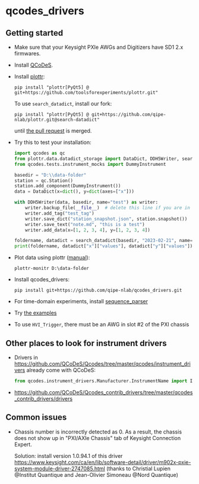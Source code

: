 # qcodes_drivers

## Getting started

- Make sure that your Keysight PXIe AWGs and Digitizers have SD1 2.x firmwares.

- Install [QCoDeS](https://qcodes.github.io/Qcodes/start/index.html).

- Install [plottr](https://github.com/toolsforexperiments/plottr):
  ```
  pip install "plottr[PyQt5] @ git+https://github.com/toolsforexperiments/plottr.git"
  ```
  To use `search_datadict`, install our fork:
  ```
  pip install "plottr[PyQt5] @ git+https://github.com/qipe-nlab/plottr.git@search-datadict"
  ```
  until [the pull request](https://github.com/toolsforexperiments/plottr/pull/379) is merged.

- Try this to test your installation:
  ```python
  import qcodes as qc
  from plottr.data.datadict_storage import DataDict, DDH5Writer, search_datadict
  from qcodes.tests.instrument_mocks import DummyInstrument

  basedir = "D:\\data-folder"
  station = qc.Station()
  station.add_component(DummyInstrument())
  data = DataDict(x=dict(), y=dict(axes=["x"]))

  with DDH5Writer(data, basedir, name="test") as writer:
      writer.backup_file(__file__)  # delete this line if you are in a Jupyter Notebook
      writer.add_tag("test_tag")
      writer.save_dict("station_snapshot.json", station.snapshot())
      writer.save_text("note.md", "this is a test")
      writer.add_data(x=[1, 2, 3, 4], y=[1, 2, 3, 4])

  foldername, datadict = search_datadict(basedir, "2023-02-21", name="test", newest=True)  # use today's date
  print(foldername, datadict["x"]["values"], datadict["y"]["values"])
  ```

- Plot data using plottr ([manual](https://toolsforexperiments-manual.readthedocs.io/en/latest/plottr/apps.html)):
  ```
  plottr-monitr D:\data-folder
  ```

- Install qcodes_drivers:
  ```
  pip install git+https://github.com/qipe-nlab/qcodes_drivers.git
  ```

- For time-domain experiments, install [sequence_parser](https://github.com/qipe-nlab/sequence_parser)

- Try [the examples](https://github.com/qipe-nlab/qcodes_drivers/tree/main/examples)

- To use `HVI_Trigger`, there must be an AWG in slot #2 of the PXI chassis

## Other places to look for instrument drivers

- Drivers in https://github.com/QCoDeS/Qcodes/tree/master/qcodes/instrument_drivers already come with QCoDeS:
  ```python
  from qcodes.instrument_drivers.Manufacturer.InstrumentName import InstrumentClass
  ```

- https://github.com/QCoDeS/Qcodes_contrib_drivers/tree/master/qcodes_contrib_drivers/drivers

## Common issues

- Chassis number is incorrectly detected as 0. As a result, the chassis does not show up in "PXI/AXIe Chassis" tab of Keysight Connection Expert.

  Solution: install version 1.0.94.1 of this driver https://www.keysight.com/ca/en/lib/software-detail/driver/m902x-pxie-system-module-driver-2747085.html (thanks to 
Christial Lupien @Institut Quantique and Jean-Olivier Simoneau @Nord Quantique)
